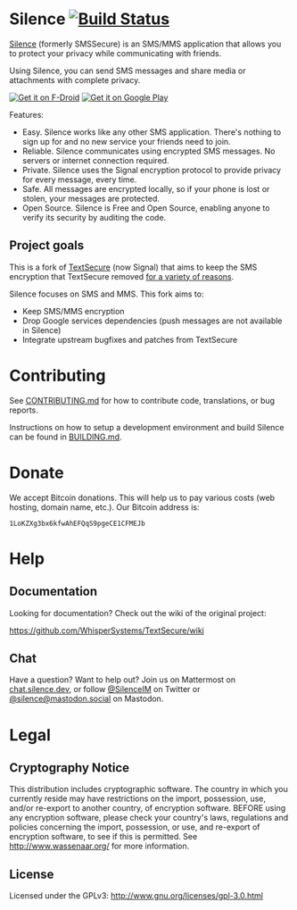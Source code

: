 # Silence [![Build Status](https://travis-ci.org/SilenceIM/Silence.svg?branch=master)](https://travis-ci.org/SilenceIM/Silence)

[Silence](https://silence.im) (formerly SMSSecure) is an SMS/MMS application that allows you to protect your privacy while communicating with friends.

Using Silence, you can send SMS messages and share media or attachments with complete privacy.

[![Get it on F-Droid](https://silence.im/images/fdroid-github.png)](https://f-droid.org/app/org.smssecure.smssecure)
[![Get it on Google Play](https://silence.im/images/play-github.png)](https://play.google.com/store/apps/details?id=org.smssecure.smssecure)

Features:
* Easy. Silence works like any other SMS application. There's nothing to sign up for and no new service your friends need to join.
* Reliable. Silence communicates using encrypted SMS messages. No servers or internet connection required.
* Private. Silence uses the Signal encryption protocol to provide privacy for every message, every time.
* Safe. All messages are encrypted locally, so if your phone is lost or stolen, your messages are protected.
* Open Source. Silence is Free and Open Source, enabling anyone to verify its security by auditing the code.


## Project goals

This is a fork of [TextSecure](https://github.com/WhisperSystems/TextSecure) (now Signal) that aims to keep the SMS encryption that TextSecure removed [for a variety of reasons](https://whispersystems.org/blog/goodbye-encrypted-sms/).

Silence focuses on SMS and MMS. This fork aims to:

* Keep SMS/MMS encryption
* Drop Google services dependencies (push messages are not available in Silence)
* Integrate upstream bugfixes and patches from TextSecure

# Contributing

See [CONTRIBUTING.md](https://git.silence.dev/Silence/Silence-Android/blob/master/CONTRIBUTING.md) for how to contribute code, translations, or bug reports.

Instructions on how to setup a development environment and build Silence can be found in [BUILDING.md](https://git.silence.dev/Silence/Silence-Android/blob/master/BUILDING.md).

# Donate

We accept Bitcoin donations. This will help us to pay various costs (web hosting, domain name, etc.). Our Bitcoin address is:

```
1LoKZXg3bx6kfwAhEFQqS9pgeCE1CFMEJb
```

# Help
## Documentation
Looking for documentation? Check out the wiki of the original project:

https://github.com/WhisperSystems/TextSecure/wiki

## Chat
Have a question? Want to help out? Join us on Mattermost on [chat.silence.dev](https://chat.silence.dev/), or follow [@SilenceIM](https://twitter.com/SilenceIM) on Twitter or [@silence@mastodon.social](https://mastodon.social/@silence) on Mastodon.

# Legal
## Cryptography Notice

This distribution includes cryptographic software. The country in which you currently reside may have restrictions on the import, possession, use, and/or re-export to another country, of encryption software.
BEFORE using any encryption software, please check your country's laws, regulations and policies concerning the import, possession, or use, and re-export of encryption software, to see if this is permitted.
See <http://www.wassenaar.org/> for more information.

## License

Licensed under the GPLv3: http://www.gnu.org/licenses/gpl-3.0.html
